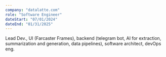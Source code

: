 ```yaml
---
company: "datalatte.com"
role: "Software Engineer"
dateStart: "07/01/2024"
dateEnd: "01/31/2025"
---
```


Lead Dev., UI (Farcaster Frames), backend (telegram bot, AI for extraction, summarization and generation, data pipelines), software architect, devOps eng.
